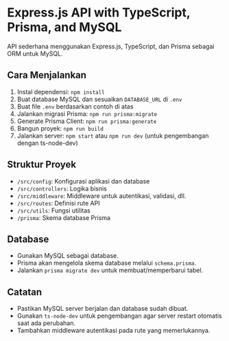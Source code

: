 # Express.js API with TypeScript, Prisma, and MySQL

API sederhana menggunakan Express.js, TypeScript, dan Prisma sebagai ORM untuk MySQL.

## Cara Menjalankan

1. Instal dependensi: `npm install`
2. Buat database MySQL dan sesuaikan `DATABASE_URL` di `.env`
3. Buat file `.env` berdasarkan contoh di atas
4. Jalankan migrasi Prisma: `npm run prisma:migrate`
5. Generate Prisma Client: `npm run prisma:generate`
6. Bangun proyek: `npm run build`
7. Jalankan server: `npm start` atau `npm run dev` (untuk pengembangan dengan ts-node-dev)

## Struktur Proyek

- `/src/config`: Konfigurasi aplikasi dan database
- `/src/controllers`: Logika bisnis
- `/src/middleware`: Middleware untuk autentikasi, validasi, dll.
- `/src/routes`: Definisi rute API
- `/src/utils`: Fungsi utilitas
- `/prisma`: Skema database Prisma

## Database

- Gunakan MySQL sebagai database.
- Prisma akan mengelola skema database melalui `schema.prisma`.
- Jalankan `prisma migrate dev` untuk membuat/memperbarui tabel.

## Catatan

- Pastikan MySQL server berjalan dan database sudah dibuat.
- Gunakan `ts-node-dev` untuk pengembangan agar server restart otomatis saat ada perubahan.
- Tambahkan middleware autentikasi pada rute yang memerlukannya.
